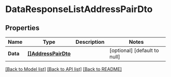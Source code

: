 # DataResponseListAddressPairDto

## Properties
Name | Type | Description | Notes
------------ | ------------- | ------------- | -------------
**Data** | [**[]AddressPairDto**](AddressPairDto.md) |  | [optional] [default to null]

[[Back to Model list]](../README.md#documentation-for-models) [[Back to API list]](../README.md#documentation-for-api-endpoints) [[Back to README]](../README.md)


